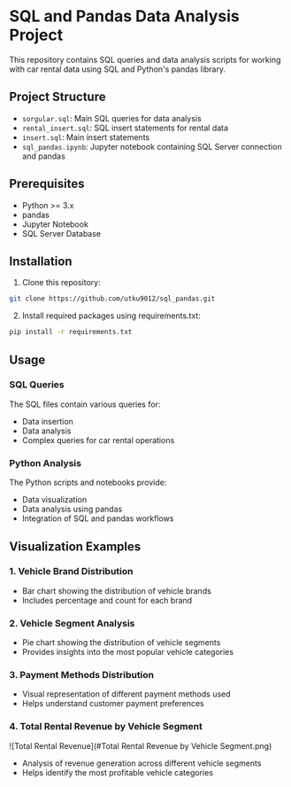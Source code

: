 # SQL and Pandas Data Analysis Project

This repository contains SQL queries and data analysis scripts for working with car rental data using SQL and Python's pandas library.

## Project Structure

- `sorgular.sql`: Main SQL queries for data analysis
- `rental_insert.sql`: SQL insert statements for rental data
- `insert.sql`: Main insert statements 
- `sql_pandas.ipynb`: Jupyter notebook containing SQL Server connection and pandas 

## Prerequisites

- Python >= 3.x
- pandas
- Jupyter Notebook
- SQL Server Database

## Installation

1. Clone this repository:
```bash
git clone https://github.com/utku9012/sql_pandas.git
```

2. Install required packages using requirements.txt:
```bash
pip install -r requirements.txt
```

## Usage

### SQL Queries
The SQL files contain various queries for:
- Data insertion
- Data analysis
- Complex queries for car rental operations

### Python Analysis
The Python scripts and notebooks provide:
- Data visualization
- Data analysis using pandas
- Integration of SQL and pandas workflows

## Visualization Examples

### 1. Vehicle Brand Distribution
- Bar chart showing the distribution of vehicle brands
- Includes percentage and count for each brand

### 2. Vehicle Segment Analysis
- Pie chart showing the distribution of vehicle segments
- Provides insights into the most popular vehicle categories

### 3. Payment Methods Distribution
- Visual representation of different payment methods used
- Helps understand customer payment preferences

### 4. Total Rental Revenue by Vehicle Segment
![Total Rental Revenue](#Total Rental Revenue by Vehicle Segment.png)
- Analysis of revenue generation across different vehicle segments
- Helps identify the most profitable vehicle categories
